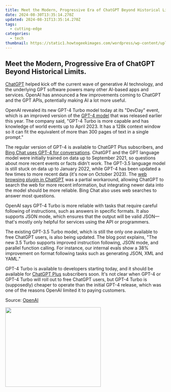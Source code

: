 ```yaml
---
title: Meet the Modern, Progressive Era of ChatGPT Beyond Historical Limits.
date: 2024-08-30T13:35:14.270Z
updated: 2024-08-31T13:35:14.270Z
tags:
  - cutting-edge
categories:
  - tech
thumbnail: https://static1.howtogeekimages.com/wordpress/wp-content/uploads/2023/10/33-2.png
---
```


## Meet the Modern, Progressive Era of ChatGPT Beyond Historical Limits.

[ChatGPT](https://smart-video-editing.techidaily.com/new-how-to-find-free-sites-for-sound-effect-and-add-them-in-final-cut-pro-for-2024/) helped kick off the current wave of generative AI technology, and the underlying GPT software powers many other AI-based apps and services. OpenAI has announced a few improvements coming to ChatGPT and the GPT APIs, potentially making AI a lot more useful.

 OpenAI revealed its new GPT-4 Turbo model today at its "DevDay" event, which is an improved version of the [GPT-4 model](https://pokemon-go-android.techidaily.com/in-2024-15-best-strongest-pokemon-to-use-in-pokemon-go-pvp-leagues-for-honor-x50i-drfone-by-drfone-virtual-android/) that was released earlier this year. The company said, "GPT-4 Turbo is more capable and has knowledge of world events up to April 2023\. It has a 128k context window so it can fit the equivalent of more than 300 pages of text in a single prompt."

 The regular version of GPT-4 is available to ChatGPT Plus subscribers, and [Bing Chat uses GPT-4 for conversations](https://program-issues.techidaily.com/mastering-mw3-comprehensive-troubleshooting-for-dev-error-6068/). ChatGPT and the GPT language model were initially trained on data up to September 2021, so questions about more recent events or facts didn't work. The GPT-3.5 language model is still stuck on data up to January 2022, while GPT-4 has been updated a few times to more recent data (it's now on October 2023). The [web browsing plugin in ChatGPT](https://extra-lessons.techidaily.com/2024-approved-building-your-brand-on-instagram-the-top-9-actions-of-industry-stars/) was a partial workaround, allowing ChatGPT to search the web for more recent information, but integrating newer data into the model should be more reliable. Bing Chat also uses web searches to answer most questions.

 OpenAI says GPT-4 Turbo is more reliable with tasks that require careful following of instructions, such as answers in specific formats. It also supports JSON mode, which ensures that the output will be valid JSON—that's mostly only helpful for services using the API or programmers.

 The existing GPT-3.5 Turbo model, which is still the only one available to free ChatGPT users, is also being updated. The blog post explains, "The new 3.5 Turbo supports improved instruction following, JSON mode, and parallel function calling. For instance, our internal evals show a 38% improvement on format following tasks such as generating JSON, XML and YAML."

 GPT-4 Turbo is available to developers starting today, and it should be available for [ChatGPT Plus](https://android-location.techidaily.com/in-2024-3-effective-methods-to-fake-gps-location-on-android-for-your-vivo-y78t-drfone-by-drfone-virtual/) subscribers soon. It's not clear when GPT-4 or GPT-4 Turbo will roll out to free ChatGPT users, but GPT-4 Turbo is (supposedly) cheaper to operate than the initial GPT-4 release, which was one of the reasons OpenAI limited it to paying customers.

 Source: [OpenAI](https://openai.com/blog/new-models-and-developer-products-announced-at-devday)

<ins class="adsbygoogle"
     style="display:block"
     data-ad-format="autorelaxed"
     data-ad-client="ca-pub-7571918770474297"
     data-ad-slot="1223367746"></ins>



<ins class="adsbygoogle"
     style="display:block"
     data-ad-client="ca-pub-7571918770474297"
     data-ad-slot="8358498916"
     data-ad-format="auto"
     data-full-width-responsive="true"></ins>



<!-- affiliate ads begin -->
<a href="https://modlily.sjv.io/c/5597632/1997817/17059" target="_top" id="1997817"><img src="//a.impactradius-go.com/display-ad/17059-1997817" border="0" alt="" width="300" height="250"/></a><img height="0" width="0" src="https://imp.pxf.io/i/5597632/1997817/17059" style="position:absolute;visibility:hidden;" border="0" />
<!-- affiliate ads end -->